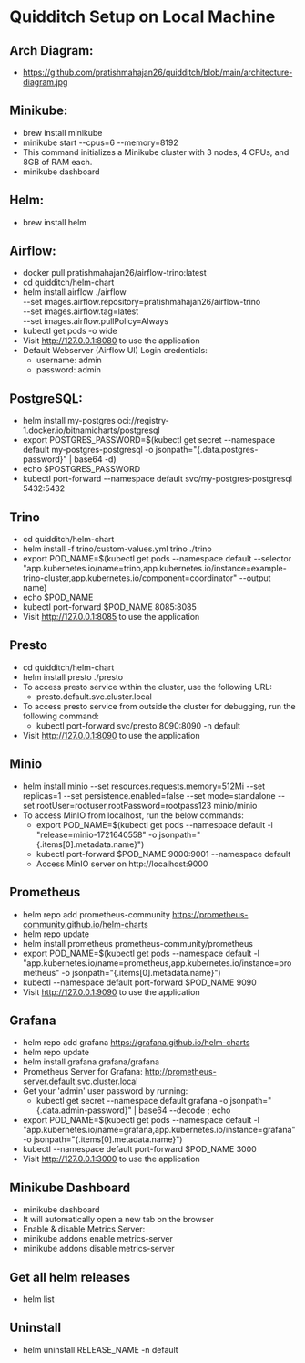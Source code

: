 # Quidditch Setup on Local Machine
## Arch Diagram:
- https://github.com/pratishmahajan26/quidditch/blob/main/architecture-diagram.jpg
## Minikube:
- brew install minikube
- minikube start --cpus=6 --memory=8192
- This command initializes a Minikube cluster with 3 nodes, 4 CPUs, and 8GB of RAM each.
- minikube dashboard

## Helm:
- brew install helm

## Airflow:
- docker pull pratishmahajan26/airflow-trino:latest
- cd quidditch/helm-chart
- helm install airflow ./airflow \
 	 --set images.airflow.repository=pratishmahajan26/airflow-trino \
 	 --set images.airflow.tag=latest \
  	 --set images.airflow.pullPolicy=Always
- kubectl get pods -o wide
- Visit http://127.0.0.1:8080 to use the application
- Default Webserver (Airflow UI) Login credentials:
     - username: admin
     - password: admin

## PostgreSQL:
- helm install my-postgres oci://registry-1.docker.io/bitnamicharts/postgresql 
- export POSTGRES_PASSWORD=$(kubectl get secret --namespace default my-postgres-postgresql -o jsonpath="{.data.postgres-password}" | base64 -d)
- echo $POSTGRES_PASSWORD
- kubectl port-forward --namespace default svc/my-postgres-postgresql 5432:5432

## Trino
- cd quidditch/helm-chart
- helm install -f trino/custom-values.yml trino ./trino
- export POD_NAME=$(kubectl get pods --namespace default --selector "app.kubernetes.io/name=trino,app.kubernetes.io/instance=example-trino-cluster,app.kubernetes.io/component=coordinator" --output name)
- echo $POD_NAME
- kubectl port-forward $POD_NAME 8085:8085
- Visit http://127.0.0.1:8085 to use the application

## Presto
- cd quidditch/helm-chart
- helm install presto ./presto
- To access presto service within the cluster, use the following URL:
    - presto.default.svc.cluster.local
- To access presto service from outside the cluster for debugging, run the following command:
    - kubectl port-forward svc/presto 8090:8090 -n default
- Visit http://127.0.0.1:8090 to use the application

## Minio
- helm install minio --set resources.requests.memory=512Mi --set replicas=1 --set persistence.enabled=false --set mode=standalone --set rootUser=rootuser,rootPassword=rootpass123 minio/minio
- To access MinIO from localhost, run the below commands:
  - export POD_NAME=$(kubectl get pods --namespace default -l "release=minio-1721640558" -o jsonpath="{.items[0].metadata.name}")
  - kubectl port-forward $POD_NAME 9000:9001 --namespace default
  - Access MinIO server on http://localhost:9000

## Prometheus
- helm repo add prometheus-community https://prometheus-community.github.io/helm-charts
- helm repo update
- helm install prometheus prometheus-community/prometheus
- export POD_NAME=$(kubectl get pods --namespace default -l "app.kubernetes.io/name=prometheus,app.kubernetes.io/instance=prometheus" -o jsonpath="{.items[0].metadata.name}")
- kubectl --namespace default port-forward $POD_NAME 9090
- Visit http://127.0.0.1:9090 to use the application


## Grafana
- helm repo add grafana https://grafana.github.io/helm-charts 
- helm repo update
- helm install grafana grafana/grafana
- Prometheus Server for Grafana: http://prometheus-server.default.svc.cluster.local
- Get your 'admin' user password by running:
  - kubectl get secret --namespace default grafana -o jsonpath="{.data.admin-password}" | base64 --decode ; echo
- export POD_NAME=$(kubectl get pods --namespace default -l "app.kubernetes.io/name=grafana,app.kubernetes.io/instance=grafana" -o jsonpath="{.items[0].metadata.name}")
- kubectl --namespace default port-forward $POD_NAME 3000
- Visit http://127.0.0.1:3000 to use the application

## Minikube Dashboard
- minikube dashboard
- It will automatically open a new tab on the browser
- Enable & disable Metrics Server:
- minikube addons enable metrics-server 
- minikube addons disable metrics-server

## Get all helm releases
- helm list

## Uninstall
- helm uninstall RELEASE_NAME -n default
